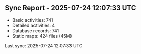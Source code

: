 ## Sync Report - 2025-07-24 12:07:33 UTC

- Basic activities: 741
- Detailed activities: 4
- Database records: 741
- Static maps: 424 files (45M)

Last sync: 2025-07-24 12:07:33 UTC
